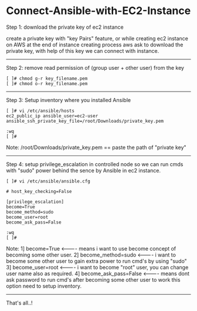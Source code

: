# Connect-Ansible-with-EC2-Instance

Step 1: download the private key of ec2 instance

create a private key with "key Pairs" feature,
or while creating ec2 instance on AWS at the end of instance creating process aws ask 
to download the private key, with help of this key we can connect with instance.

-----------------------------------------------------------------------------------
Step 2: remove read permission of (group user + other user) from the key
```	
[ ]# chmod g-r key_filename.pem
[ ]# chmod o-r key_filename.pem
```
-----------------------------------------------------------------------------------
Step 3: Setup inventory where you installed Ansible
```
[ ]# vi /etc/ansible/hosts
ec2_public_ip ansible_user=ec2-user ansible_ssh_private_key_file=/root/Downloads/private_key.pem

:wq
[ ]#
```
Note: /root/Downloads/private_key.pem == paste the path of "private key"

-----------------------------------------------------------------------------------
Step 4: setup privilege_escalation in controlled node so we can run cmds with
	      "sudo" power behind the sence by Ansible in ec2 instance.
```
[ ]# vi /etc/ansible/ansible.cfg
	
# host_key_checking=False
	
[privilege_escalation]
become=True    
become_method=sudo
become_user=root
become_ask_pass=False

:wq
[ ]#
```

Note:
1] become=True            <---- means i want to use become concept of becoming some other user.
2] become_method=sudo     <---- i want to become some other user to gain extra power to run cmd's by using "sudo"
3] become_user=root       <---- i want to become "root" user, you can change user name also as required.
4] become_ask_pass=False  <---- means dont ask password to run cmd's after becoming some other user
                                to work this option need to setup inventory.
				
-----------------------------------------------------------------------------------------------------------------------------
That's all..!
          
          
          
          
          
          
          
          
  
